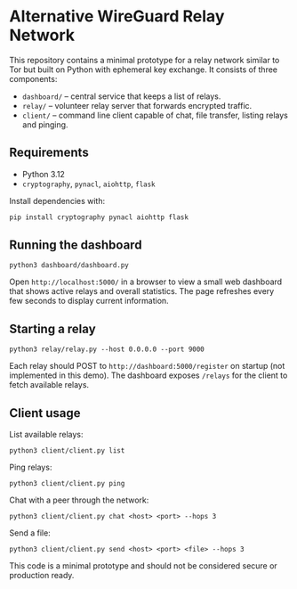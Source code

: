 # Alternative WireGuard Relay Network

This repository contains a minimal prototype for a relay network similar to Tor but built on Python with ephemeral key exchange. It consists of three components:

- `dashboard/` – central service that keeps a list of relays.
- `relay/` – volunteer relay server that forwards encrypted traffic.
- `client/` – command line client capable of chat, file transfer, listing relays and pinging.

## Requirements

- Python 3.12
- `cryptography`, `pynacl`, `aiohttp`, `flask`

Install dependencies with:

```bash
pip install cryptography pynacl aiohttp flask
```

## Running the dashboard

```
python3 dashboard/dashboard.py
```

Open `http://localhost:5000/` in a browser to view a small web dashboard that
shows active relays and overall statistics. The page refreshes every few
seconds to display current information.

## Starting a relay

```
python3 relay/relay.py --host 0.0.0.0 --port 9000
```

Each relay should POST to `http://dashboard:5000/register` on startup (not implemented in this demo). The dashboard exposes `/relays` for the client to fetch available relays.

## Client usage

List available relays:

```
python3 client/client.py list
```

Ping relays:

```
python3 client/client.py ping
```

Chat with a peer through the network:

```
python3 client/client.py chat <host> <port> --hops 3
```

Send a file:

```
python3 client/client.py send <host> <port> <file> --hops 3
```

This code is a minimal prototype and should not be considered secure or production ready.
